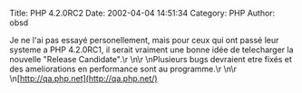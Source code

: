 Title: PHP 4.2.0RC2
Date: 2002-04-04 14:51:34
Category: PHP
Author: obsd

Je ne l'ai pas essayé personellement, mais pour ceux qui ont passé leur systeme a PHP 4.2.0RC1, il serait vraiment une bonne idée de telecharger la nouvelle "Release Candidate".\r
\n\r
\nPlusieurs bugs devraient etre fixés et des ameliorations en performance sont au programme.\r
\n\r
\n[http://qa.php.net](http://qa.php.net/)